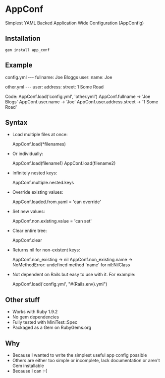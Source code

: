 AppConf
=======
Simplest YAML Backed Application Wide Configuration (AppConfig)

Installation
----------------------------------
    gem install app_conf

Example
----------------------------------
config.yml
    ---
    fullname: Joe Bloggs
    user:
      name: Joe

other.yml
    ---
    user:
      address:
        street: 1 Some Road

Code:
    AppConf.load('config.yml', 'other.yml')
    AppConf.fullname -> 'Joe Blogs'
    AppConf.user.name -> 'Joe'
    AppConf.user.address.street -> '1 Some Road'

Syntax
----------------------------------
* Load multiple files at once:

    AppConf.load(*filenames)

* Or individually:

    AppConf.load(filename1)
    AppConf.load(filename2)

* Infinitely nested keys:

    AppConf.multiple.nested.keys

* Override existing values:

    AppConf.loaded.from.yaml = 'can override'

* Set new values:

    AppConf.non.existing.value = 'can set'

* Clear entire tree:

    AppConf.clear

* Returns nil for non-existent keys:

    AppConf.non_existing -> nil
    AppConf.non_existing.name -> NoMethodError: undefined method `name' for nil:NilClass

* Not dependent on Rails but easy to use with it. For example:

    AppConf.load('config.yml', "#{Rails.env}.yml")

Other stuff
----------------------------------
* Works with Ruby 1.9.2
* No gem dependencies
* Fully tested with MiniTest::Spec
* Packaged as a Gem on RubyGems.org

Why
----------------------------------
* Because I wanted to write the simplest useful app config possible
* Others are either too simple or incomplete, lack documentation or aren't Gem installable
* Because I can :-)

